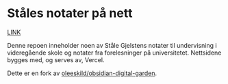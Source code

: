 # Ståles notater på nett

[LINK](https://historie.stalegjelsten.no)

Denne repoen inneholder noen av Ståle Gjelstens notater til undervisning i videregående skole og notater fra forelesninger på universitetet. Nettsidene bygges med, og serves av, Vercel.

Dette er en fork av [oleeskild/obsidian-digital-garden](https://github.com/oleeskild/obsidian-digital-garden).
